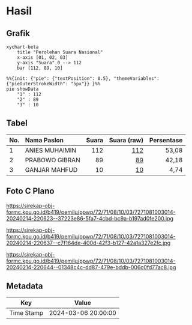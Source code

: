 # Hasil

## Grafik

```mermaid
xychart-beta
    title "Perolehan Suara Nasional"
    x-axis [01, 02, 03]
    y-axis "Suara" 0 --> 112
    bar [112, 89, 10]
```

```mermaid
%%{init: {"pie": {"textPosition": 0.5}, "themeVariables": {"pieOuterStrokeWidth": "5px"}} }%%
pie showData
    "1" : 112
    "2" : 89
    "3" : 10
```

## Tabel

| No. | Nama Paslon    | Suara | Suara (raw) | Persentase |
|:--- |:-------------- | -----:| -----------:| ----------:|
| 1   | ANIES MUHAIMIN | 112   | [112][p-1]  | 53,08      |
| 2   | PRABOWO GIBRAN | 89    | [89][p-2]   | 42,18      |
| 3   | GANJAR MAHFUD  | 10    | [10][p-3]   | 4,74       |


[p-1]: https://github.com/gigit-pemilu/pemilu-2024/blob/main/pilpres/hitung-suara/sub/72-sulawesi-tengah/sub/71-kota-palu/sub/08-mantikulore/sub/1003-talise/sub/014-tps/sub/paslon-1.txt
[p-2]: https://github.com/gigit-pemilu/pemilu-2024/blob/main/pilpres/hitung-suara/sub/72-sulawesi-tengah/sub/71-kota-palu/sub/08-mantikulore/sub/1003-talise/sub/014-tps/sub/paslon-2.txt
[p-3]: https://github.com/gigit-pemilu/pemilu-2024/blob/main/pilpres/hitung-suara/sub/72-sulawesi-tengah/sub/71-kota-palu/sub/08-mantikulore/sub/1003-talise/sub/014-tps/sub/paslon-3.txt

## Foto C Plano

https://sirekap-obj-formc.kpu.go.id/b419/pemilu/ppwp/72/71/08/10/03/7271081003014-20240214-220623--37223e86-5fa7-4cbd-bc9a-b197ad0fe200.jpg

https://sirekap-obj-formc.kpu.go.id/b419/pemilu/ppwp/72/71/08/10/03/7271081003014-20240214-220637--c7f164de-400d-42f3-b127-42a1a327e2fc.jpg

https://sirekap-obj-formc.kpu.go.id/b419/pemilu/ppwp/72/71/08/10/03/7271081003014-20240214-220644--01348c4c-dd87-479e-bddb-006c0fd77ac8.jpg


## Metadata

| Key        | Value               |
| ---------- | ------------------- |
| Time Stamp | 2024-03-06 20:00:00 |



